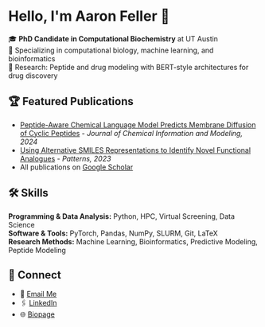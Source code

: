 # Hello, I'm Aaron Feller 👋

🎓 **PhD Candidate in Computational Biochemistry** at UT Austin  
🧬 Specializing in computational biology, machine learning, and bioinformatics  
🔬 Research: Peptide and drug modeling with BERT-style architectures for drug discovery  

## 🏆 Featured Publications
- [Peptide-Aware Chemical Language Model Predicts Membrane Diffusion of Cyclic Peptides](https://doi.org/10.1021/acs.jcim.4c01441) - *Journal of Chemical Information and Modeling, 2024*  
- [Using Alternative SMILES Representations to Identify Novel Functional Analogues](https://doi.org/10.1016/j.patter.2023.100865) - *Patterns, 2023*
- All publications on [Google Scholar](https://scholar.google.com/citations?user=Ez8l_VoAAAAJ&hl=en&authuser=1)

## 🛠 Skills
**Programming & Data Analysis:** Python, HPC, Virtual Screening, Data Science  
**Software & Tools:** PyTorch, Pandas, NumPy, SLURM, Git, LaTeX  
**Research Methods:** Machine Learning, Bioinformatics, Predictive Modeling, Peptide Modeling

## 🔗 Connect
- 📧 [Email Me](mailto:aaronleefeller@gmail.com)  
- 🖇️ [LinkedIn](https://linkedin.com/in/aaronleefeller)
- 🌐 [Biopage](https://aaronfeller.github.io/)  
